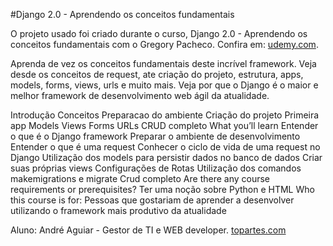 #Django 2.0 - Aprendendo os conceitos fundamentais

O projeto usado foi criado durante o curso, Django 2.0 - Aprendendo os conceitos fundamentais com o Gregory Pacheco.
Confira em: [udemy.com](https://www.udemy.com/course/django-20-aprendendo-os-conceitos-fundamentais/).

Aprenda de vez os conceitos fundamentais deste incrível framework. Veja desde os conceitos de request, ate criação do projeto, estrutura, apps, models, forms, views, urls e muito mais. Veja por que o Django é o maior e melhor framework de desenvolvimento web ágil da atualidade.

Introdução
Conceitos
Preparacao do ambiente
Criação do projeto
Primeira app
Models
Views
Forms
URLs
CRUD completo
What you’ll learn
Entender o que é o Django framework
Preparar o ambiente de desenvolvimento
Entender o que é uma request
Conhecer o ciclo de vida de uma request no Django
Utilização dos models para persistir dados no banco de dados
Criar suas próprias views
Configurações de Rotas
Utilização dos comandos makemigrations e migrate
Crud completo
Are there any course requirements or prerequisites?
Ter uma noção sobre Python e HTML
Who this course is for:
Pessoas que gostariam de aprender a desenvolver utilizando o framework mais produtivo da atualidade

Aluno: André Aguiar - Gestor de TI e WEB developer.
[topartes.com](https://topartes.com)

